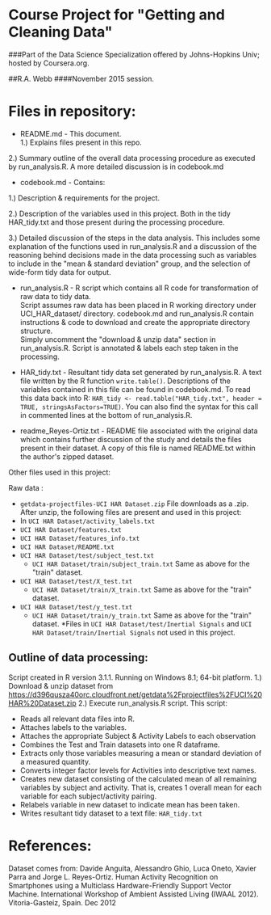 
Course Project for "Getting and Cleaning Data"
==========================================
###Part of the Data Science Specialization offered by Johns-Hopkins Univ; hosted by Coursera.org.


##R.A. Webb
####November 2015 session.


Files in repository:
========================
*	README.md  -  This document.  
  1.) Explains files present in this repo. 

  2.) Summary outline of the overall data processing procedure as executed by run_analysis.R.  A more detailed discussion is in codebook.md  

*	codebook.md   -  Contains:
  
  1.) Description & requirements for the project.

  2.) Description of the variables used in this project.  Both in the tidy HAR_tidy.txt and those present during the processing procedure.  

  3.) Detailed discussion of the steps in the data analysis.  This includes some explanation of the functions used in run_analysis.R and a discussion of the reasoning behind decisions made in the data processing such as variables to include in the "mean & standard deviation" group, and the selection of wide-form tidy data for output.

*	run_analysis.R  -  R script which contains all R code for transformation of raw data to tidy data.  
Script assumes raw data has been placed in R working directory under UCI_HAR_dataset/ directory.  codebook.md
and run_analysis.R contain instructions & code to download and create the appropriate directory structure.  
Simply uncomment the  "download & unzip data" section in run_analysis.R.  Script is annotated & labels each 
step taken in the processing.

*	HAR_tidy.txt  - Resultant tidy data set generated by run_analysis.R. A text file written by the R function `write.table()`. Descriptions of the variables contained in this file can be found in codebook.md.  To read this data back into R: `HAR_tidy <- read.table("HAR_tidy.txt", header = TRUE, stringsAsFactors=TRUE)`.  You can also find the syntax for this call in commented lines at the bottom of run_analysis.R.

*	readme_Reyes-Ortiz.txt  -  README file associated with the original data which contains further discussion of the study and details the files present in their dataset.  A copy of this file is named README.txt within the author's zipped dataset.


Other files used in this project:

Raw data :
*	`getdata-projectfiles-UCI HAR Dataset.zip` File downloads as a .zip.  After unzip, the following files are present and used in this project:
  * In `UCI HAR Dataset/activity_labels.txt`   
  * `UCI HAR Dataset/features.txt`
  * `UCI HAR Dataset/features_info.txt`
  * `UCI HAR Dataset/README.txt`
  * `UCI HAR Dataset/test/subject_test.txt`
    * `UCI HAR Dataset/train/subject_train.txt`   Same as above for the "train" dataset.
  * `UCI HAR Dataset/test/X_test.txt`
    * `UCI HAR Dataset/train/X_train.txt`   Same as above for the "train" dataset.
  * `UCI HAR Dataset/test/y_test.txt`
    * `UCI HAR Dataset/train/y_train.txt`   Same as above for the "train" dataset.
  *Files in `UCI HAR Dataset/test/Inertial Signals` and `UCI HAR Dataset/train/Inertial Signals` not used in this project.	
  
Outline of data processing:
---------------------------
Script created in R version 3.1.1.  Running on Windows 8.1; 64-bit platform.
1.) Download & unzip dataset from https://d396qusza40orc.cloudfront.net/getdata%2Fprojectfiles%2FUCI%20HAR%20Dataset.zip
2.) Execute run_analysis.R script.  This script:
  * Reads all relevant data files into R.
  * Attaches labels to the variables.
  * Attaches the appropriate Subject & Activity Labels to each observation
  * Combines the Test and Train datasets into one R dataframe.
  * Extracts only those variables measuring a mean or standard deviation of a measured quantity.
  * Converts integer factor levels for Activities into descriptive text names.
  * Creates new dataset consisting of the calculated mean of all remaining variables by subject and activity.  That is, creates 1 overall mean for each variable for each subject/activity pairing.
  * Relabels variable in new dataset to indicate mean has been taken.
  * Writes resultant tidy dataset to a text file:  `HAR_tidy.txt`



References:
===========================

Dataset comes from:
Davide Anguita, Alessandro Ghio, Luca Oneto, Xavier Parra and Jorge L. Reyes-Ortiz. Human Activity Recognition on Smartphones 
using a Multiclass Hardware-Friendly Support Vector Machine. International Workshop of Ambient Assisted Living (IWAAL 2012). 
Vitoria-Gasteiz, Spain. Dec 2012
